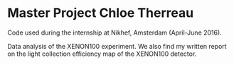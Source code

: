 # Master Project Chloe Therreau 
Code used during the internship at Nikhef, Amsterdam (April-June 2016).

Data analysis of the XENON100 experiment. 
We also find my written report on the light collection efficiency map of the XENON100 detector. 
